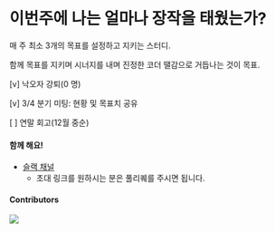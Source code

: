 # 이번주에 나는 얼마나 장작을 태웠는가?

매 주 최소 3개의 목표를 설정하고 지키는 스터디.

함께 목표를 지키며 시너지를 내며 진정한 코더 땔감으로 거듭나는 것이 목표.

[v] 낙오자 강퇴(0 명)

[v] 3/4 분기 미팅: 현황 및 목표치 공유

[ ] 연말 회고(12월 중순)

#### 함께 해요!

- [슬랙 채널](https://road-of-coder.slack.com/archives/C01AAGFCUMC)
  - 초대 링크를 원하시는 분은 풀리퀘를 주시면 됩니다.

#### Contributors

<a href="https://github.com/Road-of-CODEr/stupid-week/graphs/contributors">
  <img src="https://contributors-img.web.app/image?repo=Road-of-CODEr/stupid-week" />
</a>
